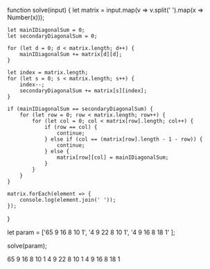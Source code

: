 function solve(input) {
    let matrix = input.map(v => v.split(' ').map(x => Number(x)));

    let mainIDiagonalSum = 0;
    let secondaryDiagonalSum = 0;

    for (let d = 0; d < matrix.length; d++) {
        mainIDiagonalSum += matrix[d][d];
    }

    let index = matrix.length;
    for (let s = 0; s < matrix.length; s++) {
        index--;
        secondaryDiagonalSum += matrix[s][index];
    }

    if (mainIDiagonalSum == secondaryDiagonalSum) {
        for (let row = 0; row < matrix.length; row++) {
            for (let col = 0; col < matrix[row].length; col++) {
                if (row == col) {
                    continue;
                } else if (col == (matrix[row].length - 1 - row)) {
                    continue;
                } else {
                    matrix[row][col] = mainIDiagonalSum;
                }
            }
        }
    }

    matrix.forEach(element => {
        console.log(element.join(' '));
    });
}

let param = ['65 9 16 8 10 1',
    '4 9 22 8 10 1',
    '4 9 16 8 18 1'
];

solve(param);

65 9 16 8 10 1
4 9 22 8 10 1
4 9 16 8 18 1
